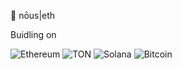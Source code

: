 👀 nōus|eth 

Buidling on 

![Ethereum](https://img.shields.io/badge/Ethereum-3C3C3D?style=for-the-badge&logo=Ethereum&logoColor=white)
![TON](https://img.shields.io/badge/TON-0098EA.svg?style=for-the-badge&logo=TON&logoColor=white)
![Solana](https://img.shields.io/badge/Solana-9945FF.svg?style=for-the-badge&logo=Solana&logoColor=white)
![Bitcoin](https://img.shields.io/badge/Bitcoin-000?style=for-the-badge&logo=bitcoin&logoColor=white)


<!--START_SECTION:activity-->
